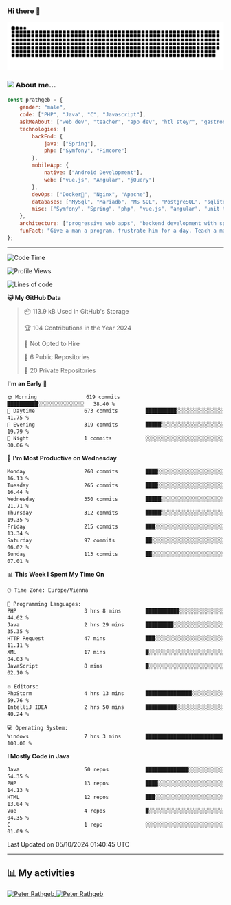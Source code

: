 ### Hi there 👋

<div align="center">
  <img  src="https://github.com/1999AZZAR/1999AZZAR/blob/main/resources/img/grid-snake.svg"
       alt="snake" />
</div>

### <img src="https://media.giphy.com/media/VgCDAzcKvsR6OM0uWg/giphy.gif" width="50"> About me...  

```javascript
const prathgeb = {
    gender: "male",
    code: ["PHP", "Java", "C", "Javascript"],
    askMeAbout: ["web dev", "teacher", "app dev", "htl steyr", "gastronaut"],
    technologies: {
        backEnd: {
            java: ["Spring"],
            php: ["Symfony", "Pimcore"]
        },
        mobileApp: {
            native: ["Android Development"],
            web: ["vue.js", "Angular", "jQuery"]
        },
        devOps: ["Docker🐳", "Nginx", "Apache"],
        databases: ["MySql", "Mariadb", "MS SQL", "PostgreSQL", "sqlite"],
        misc: ["Symfony", "Spring", "php", "vue.js", "angular", "unit testing", "ci/cd using github actions"]
    },
    architecture: ["progressive web apps", "backend development with spring", "backend development with symfony"],
    funFact: "Give a man a program, frustrate him for a day. Teach a man to program, frustrate him for a lifetime."
};
```

---
<!--START_SECTION:waka-->
![Code Time](http://img.shields.io/badge/Code%20Time-760%20hrs%2025%20mins-blue)

![Profile Views](http://img.shields.io/badge/Profile%20Views-0-blue)

![Lines of code](https://img.shields.io/badge/From%20Hello%20World%20I%27ve%20Written-3.6%20million%20lines%20of%20code-blue)

**🐱 My GitHub Data** 

> 📦 113.9 kB Used in GitHub's Storage 
 > 
> 🏆 104 Contributions in the Year 2024
 > 
> 🚫 Not Opted to Hire
 > 
> 📜 6 Public Repositories 
 > 
> 🔑 20 Private Repositories 
 > 
**I'm an Early 🐤** 

```text
🌞 Morning                619 commits         ██████████░░░░░░░░░░░░░░░   38.40 % 
🌆 Daytime                673 commits         ██████████░░░░░░░░░░░░░░░   41.75 % 
🌃 Evening                319 commits         █████░░░░░░░░░░░░░░░░░░░░   19.79 % 
🌙 Night                  1 commits           ░░░░░░░░░░░░░░░░░░░░░░░░░   00.06 % 
```
📅 **I'm Most Productive on Wednesday** 

```text
Monday                   260 commits         ████░░░░░░░░░░░░░░░░░░░░░   16.13 % 
Tuesday                  265 commits         ████░░░░░░░░░░░░░░░░░░░░░   16.44 % 
Wednesday                350 commits         █████░░░░░░░░░░░░░░░░░░░░   21.71 % 
Thursday                 312 commits         █████░░░░░░░░░░░░░░░░░░░░   19.35 % 
Friday                   215 commits         ███░░░░░░░░░░░░░░░░░░░░░░   13.34 % 
Saturday                 97 commits          ██░░░░░░░░░░░░░░░░░░░░░░░   06.02 % 
Sunday                   113 commits         ██░░░░░░░░░░░░░░░░░░░░░░░   07.01 % 
```


📊 **This Week I Spent My Time On** 

```text
🕑︎ Time Zone: Europe/Vienna

💬 Programming Languages: 
PHP                      3 hrs 8 mins        ███████████░░░░░░░░░░░░░░   44.62 % 
Java                     2 hrs 29 mins       █████████░░░░░░░░░░░░░░░░   35.35 % 
HTTP Request             47 mins             ███░░░░░░░░░░░░░░░░░░░░░░   11.11 % 
XML                      17 mins             █░░░░░░░░░░░░░░░░░░░░░░░░   04.03 % 
JavaScript               8 mins              █░░░░░░░░░░░░░░░░░░░░░░░░   02.10 % 

🔥 Editors: 
PhpStorm                 4 hrs 13 mins       ███████████████░░░░░░░░░░   59.76 % 
IntelliJ IDEA            2 hrs 50 mins       ██████████░░░░░░░░░░░░░░░   40.24 % 

💻 Operating System: 
Windows                  7 hrs 3 mins        █████████████████████████   100.00 % 
```

**I Mostly Code in Java** 

```text
Java                     50 repos            ██████████████░░░░░░░░░░░   54.35 % 
PHP                      13 repos            ████░░░░░░░░░░░░░░░░░░░░░   14.13 % 
HTML                     12 repos            ███░░░░░░░░░░░░░░░░░░░░░░   13.04 % 
Vue                      4 repos             █░░░░░░░░░░░░░░░░░░░░░░░░   04.35 % 
C                        1 repo              ░░░░░░░░░░░░░░░░░░░░░░░░░   01.09 % 
```




 Last Updated on 05/10/2024 01:40:45 UTC
<!--END_SECTION:waka-->

---
  ## 📊 My activities
  <a href="https://github.com/prathgeb">
    <img width=450 height=170 align="center" alt="Peter Rathgeb" src="https://github-readme-stats.vercel.app/api?username=prathgeb&include_all_commits=true&count_private=true&theme=midnight-purple&show_icons=true&bg_color=0D1117&hide_border=true" />
  </a>
  <a href="https://github.com/prathgeb">
    <img align="center" alt="Peter Rathgeb" src="https://github-readme-stats.vercel.app/api/top-langs/?username=prathgeb&include_all_commits=true&count_private=true&theme=midnight-purple&show_icons=true&layout=compact&bg_color=0D1117&hide_border=true" />
  </a>
